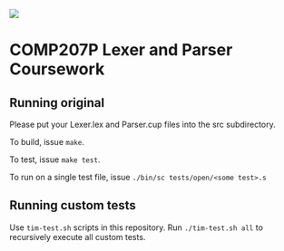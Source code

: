 ![](https://travis-ci.com/culshoefer/selfmade-compillionaire.svg?token=zQVzEtnHpKj7VnQb2PQK&branch=master)

# COMP207P Lexer and Parser Coursework

## Running original

Please put your Lexer.lex and Parser.cup files into the src subdirectory.

To build, issue `make`.

To test, issue `make test`.

To run on a single test file, issue `./bin/sc tests/open/<some test>.s`

## Running custom tests

Use `tim-test.sh` scripts in this repository. Run `./tim-test.sh all` to recursively execute all custom tests.